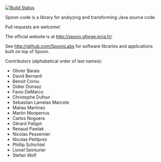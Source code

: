 [![Build Status](https://travis-ci.org/INRIA/spoon.svg?branch=master)](https://travis-ci.org/INRIA/spoon)

Spoon-code is a library for analyzing and transforming Java source code.

Pull requests are welcome!

The official website is at <http://spoon.gforge.inria.fr/>.

See <http://github.com/SpoonLabs> for software libraries and applications built on top of Spoon.

Contributors (alphabetical order of last names):

* Olivier Barais
* David Bernard
* Benoit Cornu
* Didier Donsez
* Favio DeMarco
* Christophe Dufour
* Sebastian Lamelas Marcote
* Matias Martinez
* Martin Monperrus
* Carlos Noguera
* Gérard Paligot
* Renaud Pawlak
* Nicolas Pessemier
* Nicolas Petitprez
* Phillip Schichtel
* Lionel Seinturier
* Stefan Wolf
